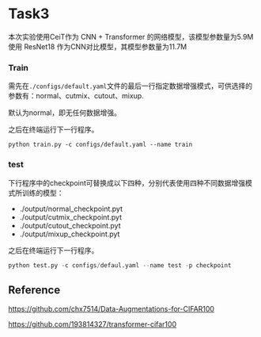 # Task3

本次实验使用CeiT作为 CNN + Transformer 的网络模型，该模型参数量为5.9M
使用 ResNet18 作为CNN对比模型，其模型参数量为11.7M

### Train

需先在`./configs/default.yaml`文件的最后一行指定数据增强模式，可供选择的参数有：normal、cutmix、cutout、mixup. 

默认为normal，即无任何数据增强。

之后在终端运行下一行程序。

```
python train.py -c configs/default.yaml --name train
```

### test

下行程序中的checkpoint可替换成以下四种，分别代表使用四种不同数据增强模式所训练的模型：

- ./output/normal_checkpoint.pyt
- ./output/cutmix_checkpoint.pyt
- ./output/cutout_checkpoint.pyt
- ./output/mixup_checkpoint.pyt

之后在终端运行下一行程序。

```python
python test.py -c configs/defaul.yaml --name test -p checkpoint
```

## Reference

https://github.com/chx7514/Data-Augmentations-for-CIFAR100

https://github.com/193814327/transformer-cifar100
